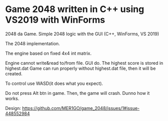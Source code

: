# Game 2048 written in C++ using VS2019 with WinForms 
2048 da Game. Simple 2048 logic with the GUI (C++, WinForms, VS 2019)

The 2048 implementation.

The engine based on fixed 4x4 int matrix.

Engine cannot write&read to/from file. GUI do. 
The highest score is stored in highest.dat
Game can run properly without highest.dat file, then it will be created.

To control use WASD(it does what you expect).

Do not press Alt btn in game. Then, the game will crash. Dunno how it works.

Design: https://github.com/MER1GO/game_2048/issues/1#issue-448552984
